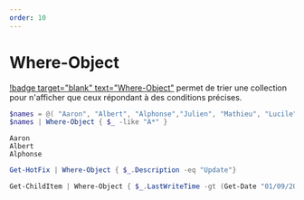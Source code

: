 ```yaml
---
order: 10
--- 
```


# Where-Object

[!badge target="blank" text="Where-Object"](https://learn.microsoft.com/fr-fr/powershell/module/microsoft.powershell.core/where-object?view=powershell-7.3) permet de trier une collection pour n'afficher que ceux répondant à des conditions précises.


```powershell
$names = @( "Aaron", "Albert", "Alphonse","Julien", "Mathieu", "Lucile", "Cédric", "Sébastien")
$names | Where-Object { $_ -like "A*" }
```

```text Output ❱ 
Aaron
Albert
Alphonse
```


```powershell
Get-HotFix | Where-Object { $_.Description -eq "Update"}
```

```powershell
Get-ChildItem | Where-Object { $_.LastWriteTime -gt (Get-Date "01/09/2023") }
```
